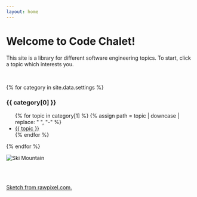 ```yaml
---
layout: home
---
```

# Welcome to Code Chalet!
This site is a library for different software engineering topics. To start, click a topic which interests you.

<br>


<div class="row">
  <div class="col">

  {% for category in site.data.settings %}
  <h3>{{ category[0] }}</h3>

  <ul>
    {% for topic in category[1] %}
    {% assign path = topic | downcase | replace: " ", "-" %}
    <li>
        <a href="{{ site.baseurl }}/docs/{{ topic | downcase | replace: ' ', '-'' }}">
          {{ topic }}
        </a>
    </li>
    {% endfor %}
  </ul>

  {% endfor %}

  </div>

  <div class="col">
    <img src="{{ site.baseurl }}/assets/img/tree.jpg" alt="Ski Mountain">
  </div>
</div>


<br><br>
<p>
  <a href='https://www.freepik.com/vectors/plant-silhouette' target="_blank">
    Sketch from rawpixel.com.
  </a>
</p>